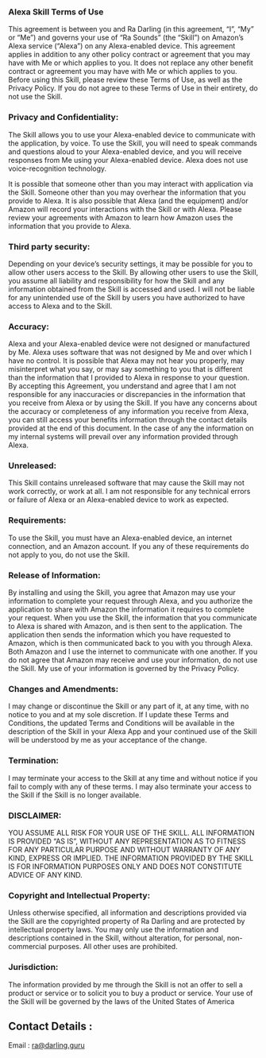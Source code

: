 ### Alexa Skill Terms of Use

This agreement is between you and Ra Darling (in this agreement, “I”, “My” or “Me”) and governs your use of “Ra Sounds” (the “Skill”) on Amazon’s Alexa service (“Alexa”) on any Alexa-enabled device. This agreement applies in addition to any other policy contract or agreement that you may have with Me or which applies to you. It does not replace any other benefit contract or agreement you may have with Me or which applies to you.
Before using this Skill, please review these Terms of Use, as well as the Privacy Policy. If you do not agree to these Terms of Use in their entirety, do not use the Skill.

### Privacy and Confidentiality: 
The Skill allows you to use your Alexa-enabled device to communicate with the application, by voice. To use the Skill, you will need to speak commands and questions aloud to your Alexa-enabled device, and you will receive responses from Me using your Alexa-enabled device. Alexa does not use voice-recognition technology. 

It is possible that someone other than you may interact with application via the Skill. Someone other than you may overhear the information that you provide to Alexa. It is also possible that Alexa (and the equipment) and/or Amazon will record your interactions with the Skill or with Alexa. Please review your agreements with Amazon to learn how Amazon uses the information that you provide to Alexa. 

### Third party security: 

Depending on your device’s security settings, it may be possible for you to allow other users access to the Skill. By allowing other users to use the Skill, you assume all liability and responsibility for how the Skill and any information obtained from the Skill is accessed and used. I will not be liable for any unintended use of the Skill by users you have authorized to have access to Alexa and to the Skill.

### Accuracy: 
Alexa and your Alexa-enabled device were not designed or manufactured by Me. Alexa uses software that was not designed by Me and over which I have no control. It is possible that Alexa may not hear you properly, may misinterpret what you say, or may say something to you that is different than the information that I provided to Alexa in response to your question. By accepting this Agreement, you understand and agree that I am not responsible for any inaccuracies or discrepancies in the information that you receive from Alexa or by using the Skill. If you have any concerns about the accuracy or completeness of any information you receive from Alexa, you can still access your benefits information through the contact details provided at the end of this document. In the case of any the information on my internal systems will prevail over any information provided through Alexa.

### Unreleased: 
This Skill contains unreleased software that may cause the Skill may not work correctly, or work at all. I am not responsible for any technical errors or failure of Alexa or an Alexa-enabled device to work as expected. 

### Requirements: 
To use the Skill, you must  have an Alexa-enabled device, an internet connection, and an Amazon account. If you any of these requirements do not apply to you, do not use the Skill.

### Release of Information: 
By installing and using the Skill, you agree that Amazon may use your information to complete your request through Alexa, and you authorize the application to share with Amazon the information it requires to complete your request. When you use the Skill, the information that you communicate to Alexa is shared with Amazon, and is then sent to the application. The application then sends the information which you have requested to Amazon, which is then communicated back to you with you through Alexa. Both Amazon and I use the internet to communicate with one another. If you do not agree that Amazon may receive and use your information, do not use the Skill. My use of your information is governed by the Privacy Policy.

### Changes and Amendments: 
I may change or discontinue the Skill or any part of it, at any time, with no notice to you and at my sole discretion. If I update these Terms and Conditions, the updated Terms and Conditions will be available in the description of the Skill in your Alexa App and your continued use of the Skill will be understood by me as your acceptance of the change.

### Termination: 
I may terminate your access to the Skill at any time and without notice if you fail to comply with any of these terms. I may also terminate your access to the Skill if the Skill is no longer available.

### DISCLAIMER: 
YOU ASSUME ALL RISK FOR YOUR USE OF THE SKILL. ALL INFORMATION IS PROVIDED “AS IS”, WITHOUT ANY REPRESENTATION AS TO FITNESS FOR ANY PARTICULAR PURPOSE AND WITHOUT WARRANTY OF ANY KIND, EXPRESS OR IMPLIED. THE INFORMATION PROVIDED BY THE SKILL IS FOR INFORMATION PURPOSES ONLY AND DOES NOT CONSTITUTE ADVICE OF ANY KIND.

### Copyright and Intellectual Property:
Unless otherwise specified, all information and descriptions provided via the Skill are the copyrighted property of Ra Darling and are protected by intellectual property laws. You may only use the information and descriptions contained in the Skill, without alteration, for personal, non-commercial purposes. All other uses are prohibited.

### Jurisdiction: 
The information provided by me through the Skill is not an offer to sell a product or service or to solicit you to buy a product or service. Your use of the Skill will be governed by the laws of the United States of America

## Contact Details :

Email : ra@darling.guru
